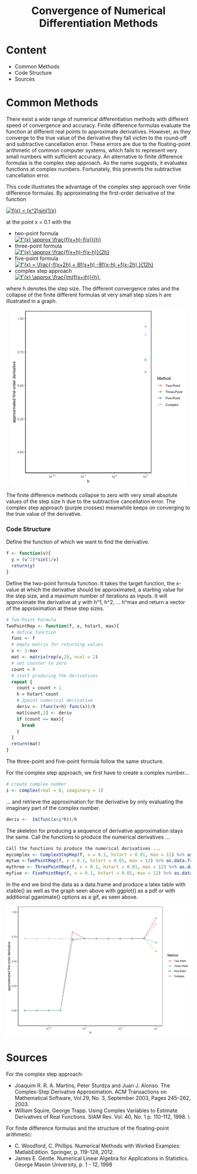 # <p align='center'>Convergence of Numerical Differentiation Methods</p>

# Content
* Common Methods
* Code Structure
* Sources

# Common Methods
There exist a wide range of numerical differentiation methods with different speed of convergence and accuracy. Finite difference formulas evaluate the function at different real points to approximate derivatives. However, as they converge to the true value of the derivative they fall victim to the round-off and subtractive cancellation error. These errors are due to the floating-point arithmetic of common computer systems, which fails to represent very small numbers with sufficient accuracy. An alternative to finite difference formulas is the complex step approach. As the name suggests, it evaluates functions at complex numbers. Fortunately, this prevents the subtractive cancellation error.

This code illustrates the advantage of the complex step approach over finite difference formulas.
By approximating the first-order derivative of the function

<a href="https://www.codecogs.com/eqnedit.php?latex=f(x)&space;=&space;(x^2)sin(1/x)" target="_blank"><img src="https://latex.codecogs.com/gif.latex?f(x)&space;=&space;(x^2)sin(1/x)" title="f(x) = (x^2)sin(1/x)" /></a>

at the point x = 0.1 with the

* two-point formula \
<a href="https://www.codecogs.com/eqnedit.php?latex=f'(x)&space;\approx&space;\frac{f(x&plus;h)-f(x)}{h}" target="_blank"><img src="https://latex.codecogs.com/gif.latex?f'(x)&space;\approx&space;\frac{f(x&plus;h)-f(x)}{h}" title="f'(x) \approx \frac{f(x+h)-f(x)}{h}" /></a>
* three-point formula \
<a href="https://www.codecogs.com/eqnedit.php?latex=f'(x)&space;\approx&space;\frac{f(x&plus;h)-f(x-h)}{2h}" target="_blank"><img src="https://latex.codecogs.com/gif.latex?f'(x)&space;\approx&space;\frac{f(x&plus;h)-f(x-h)}{2h}" title="f'(x) \approx \frac{f(x+h)-f(x-h)}{2h}" /></a>
* five-point formula \
<a href="https://www.codecogs.com/eqnedit.php?latex=f'(x)&space;=&space;\frac{-f(x&plus;2h)&space;&plus;&space;8f(x&plus;h)&space;-8f(x-h)&space;&plus;f(x-2h)&space;}{12h}" target="_blank"><img src="https://latex.codecogs.com/gif.latex?f'(x)&space;=&space;\frac{-f(x&plus;2h)&space;&plus;&space;8f(x&plus;h)&space;-8f(x-h)&space;&plus;f(x-2h)&space;}{12h}" title="f'(x) = \frac{-f(x+2h) + 8f(x+h) -8f(x-h) +f(x-2h) }{12h}" /></a>
* complex step approach \
<a href="https://www.codecogs.com/eqnedit.php?latex=f'(x)&space;\approx&space;\frac{Im(f(x&plus;ih)}{h}" target="_blank"><img src="https://latex.codecogs.com/gif.latex?f'(x)&space;\approx&space;\frac{Im(f(x&plus;ih)}{h}" title="f'(x) \approx \frac{Im(f(x+ih)}{h}" /></a>,

where h denotes the step size.
The different convergence rates and the collapse of the finite different formulas at very small step sizes h are illustrated in a graph.

<p align="center">
<img src="https://github.com/clarahoffmann/NumericalDifferentiation/blob/master/Convergence/conver.gif" alt='Convergence of Numerical Differentiation Methods'/>
</p>

The finite difference methods collapse to zero with very small absolute values of the step size h due to the subtractive cancellation error. The complex step approach (purple crosses) meanwhile keeps on converging to the true value of the derivative.
### Code Structure

Define the function of which we want to find the derivative.
```r
f <- function(v){
  y = (v^2)*sin(1/v)
  return(y)
}
```

Define the two-point formula function. It takes the target function, the x-value at which the derivative should be approximated, a starting value for the step size, and a maximum number of iterations as inputs.
It will approximate the derivative at y with h^1, h^2, ... h^max and return a vector of the approximation at these step sizes.
```r
# Two-Point Formula
TwoPointRep <- function(f, x, hstart, max){
  # define function
  func <- f
  # empty matrix for returning values
  v <- 1:max
  mat <- matrix(rep(v,2), ncol = 2)
  # set counter to zero
  count = 0
  # start producing the derivatives
  repeat {
    count = count + 1
    h = hstart^count
    # 2point numerical derivative
    deriv <- (func(x+h)-func(x))/h
    mat[count,2] <- deriv
    if (count == max){
      break
    }
  }
  return(mat)
}
```
The three-point and five-point formula follow the same structure.

For the complex step approach, we first have to create a complex number...
```r
# create complex number
i <- complex(real = 0, imaginary = 1)
```
... and retrieve the approximation for the derivative by only evaluating the imaginary part of the complex number.
```r
deriv <-  Im(func(x+i*h))/h
```
The skeleton for producing a sequence of derivative approximation stays the same.
Call the functions to produce the numerical derivatives ...
```r
Call the functions to produce the numerical derivatives ...
mycomplex <- ComplexStepRep(f, x = 0.1, hstart = 0.01, max = 12) %>% as.data.frame()
mytwo <-TwoPointRep(f, x = 0.1, hstart = 0.01, max = 12) %>% as.data.frame()
mythree <- ThreePointRep(f, x = 0.1, hstart = 0.01, max = 12) %>% as.data.frame()
myfive <- FivePointRep(f, x = 0.1, hstart = 0.01, max = 12) %>% as.data.frame()
```

In the end we bind the data as a data.frame and produce a latex table with xtable() as well as the graph seen above with ggplot() as a pdf or with additional gganimate() options as a gif, as seen above.

<p align="center">
<img src="https://github.com/clarahoffmann/NumericalDifferentiation/blob/master/Convergence/Convergence.jpg" alt='Convergence of Numerical Differentiation Methods'/>
</p>

# Sources
For the complex step approach:
 * Joaquim R. R. A. Martins, Peter Sturdza and Juan J. Alonso. The Complex-Step Derivative Approximation. ACM Transactions on Mathematical Software, Vol.29, No. 3, September 2003, Pages 245–262, 2003.
 * William Squire, George Trapp. Using Complex Variables to Estimate Derivatives of Real Functions. SIAM Rev. Vol. 40, No. 1 p. 110-112, 1998. \\

For finite difference formulas and the structure of the floating-point arithmetic:
* C. Woodford, C. Phillips. Numerical Methods with Worked Examples: MatlabEdition. Springer, p. 119-128, 2012.
* James E. Gentle. Numerical Linear Algebra for Applications in Statistics. George Mason University, p. 1 - 12, 1998


